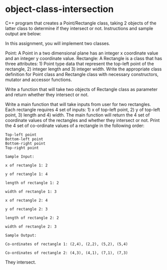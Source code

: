# object-class-intersection
C++ program that creates a Point/Rectangle class, taking 2 objects of the latter class to determine if they intersect or not. Instructions and sample output are below: 

In this assignment, you will implement two classes.

Point: A Point in a two dimensional plane has an integer x coordinate value and an integer y coordinate value.
Rectangle: A Rectangle is a class that has three attributes: 1) Point type data that represent the top-left point of the rectangle, 2) integer length and 3) integer width.
Write the appropriate class definition for Point class and Rectangle class with necessary constructors, mutator and accessor functions.

Write a function that will take two objects of Rectangle class as parameter and return whether they intersect or not.

Write a main function that will take inputs from user for two rectangles. Each rectangle requires 4 set of inputs: 1) x of top-left point, 2) y of top-left point, 3) length and 4) width.  The main function will return the 4 set of coordinate values of the rectangles and whether they intersect or not. Print the 4 set of co-ordinate values of a rectangle in the following order:
```
Top-left point
Bottom-left point
Bottom-right point
Top-right point
 ```

 ```
Sample Input:

x of rectangle 1: 2

y of rectangle 1: 4

length of rectangle 1: 2

width of rectangle 1: 3

 x of rectangle 2: 4

y of rectangle 2: 3

length of rectangle 2: 2

width of rectangle 2: 3
 ```

 ```
Sample Output:

Co-ordinates of rectangle 1: (2,4), (2,2), (5,2), (5,4)

Co-ordinates of rectangle 2: (4,3), (4,1), (7,1), (7,3)
 ```
They intersect.
